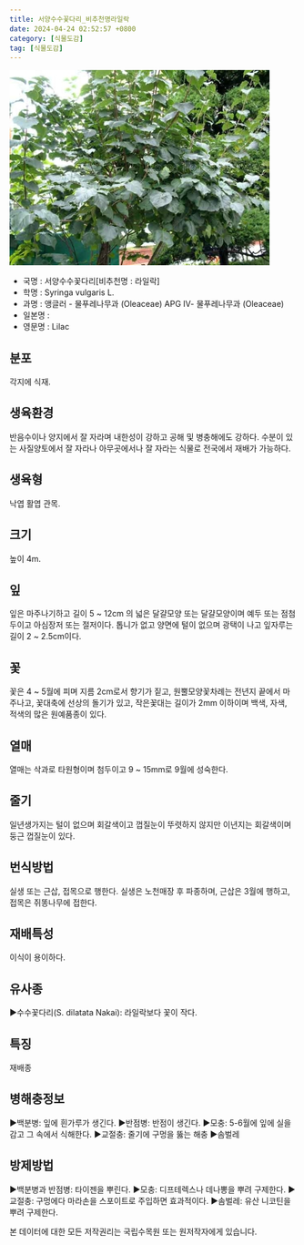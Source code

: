 ```yaml
---
title: 서양수수꽃다리_비추천명라일락
date: 2024-04-24 02:52:57 +0800
category: [식물도감]
tag: [식물도감]
---
```




![서양수수꽃다리[비추천명 : 라일락]](/assets/img/fileUpload/plants/basic/Oleaceae/Syringa/11191/1_th2.JPG)
- 국명 : 서양수수꽃다리[비추천명 : 라일락]
- 학명 : Syringa vulgaris L.
- 과명 : 앵글러 - 물푸레나무과 (Oleaceae) APG Ⅳ- 물푸레나무과 (Oleaceae)
- 일본명 : 
- 영문명 : Lilac


## 분포
각지에 식재.
## 생육환경
반음수이나 양지에서 잘 자라며 내한성이 강하고 공해 및 병충해에도 강하다. 수분이 있는 사질양토에서 잘 자라나 아무곳에서나 잘 자라는 식물로 전국에서 재배가 가능하다.
## 생육형
낙엽 활엽 관목. 
## 크기
높이 4m.
## 잎
잎은 마주나기하고 길이 5 ~ 12cm 의 넓은 달걀모양 또는 달걀모양이며 예두 또는 점첨두이고 아심장저 또는 절저이다. 톱니가 없고 양면에 털이 없으며 광택이 나고 잎자루는 길이 2 ~ 2.5cm이다.
## 꽃
꽃은 4 ~ 5월에 피며 지름 2cm로서 향기가 짙고, 원뿔모양꽃차례는 전년지 끝에서 마주나고, 꽃대축에 선상의 돌기가 있고, 작은꽃대는 길이가 2mm 이하이며 백색, 자색, 적색의 많은 원예품종이 있다. 
## 열매
열매는 삭과로 타원형이며 첨두이고 9 ~ 15mm로 9월에 성숙한다.
## 줄기
일년생가지는 털이 없으며 회갈색이고 껍질눈이 뚜렷하지 않지만 이년지는 회갈색이며 둥근 껍질눈이 있다.
## 번식방법
실생 또는 근삽, 접목으로 행한다. 실생은 노천매장 후 파종하며, 근삽은 3월에 행하고, 접목은 쥐똥나무에 접한다.
## 재배특성
이식이 용이하다.
## 유사종
▶수수꽃다리(S. dilatata Nakai): 라일락보다 꽃이 작다.
## 특징
재배종
## 병해충정보
▶백분병: 잎에 흰가루가 생긴다. 
▶반점병: 반점이 생긴다.
▶모충: 5-6월에 잎에 실을 감고 그 속에서 식해한다.
▶교절충: 줄기에 구멍을 뚫는 해충
▶솜벌레
## 방제방법
▶백분병과 반점병: 타이젠을 뿌린다. 
▶모충: 디프테렉스나 데나뽕을 뿌려 구제한다. 
▶교절충: 구멍에다 마라손을 스포이트로 주입하면 효과적이다. 
▶솜벌레: 유산 니코틴을 뿌려 구제한다.






본 데이터에 대한 모든 저작권리는 국립수목원 또는 원저작자에게 있습니다.
